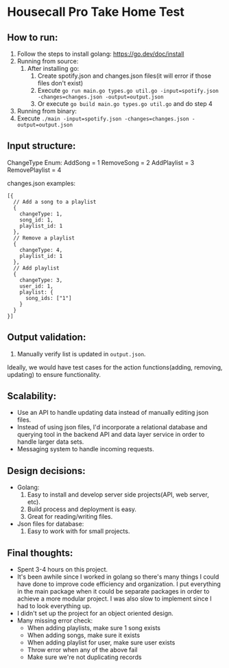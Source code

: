 # Housecall Pro Take Home Test

## How to run:

1. Follow the steps to install golang: https://go.dev/doc/install
2. Running from source:
   1. After installing go:
      1. Create spotify.json and changes.json files(it will error if those files don't exist)
      2. Execute `go run main.go types.go util.go -input=spotify.json -changes=changes.json -output=output.json`
      3. Or execute `go build main.go types.go util.go` and do step 4
3. Running from binary:
4. Execute `./main -input=spotify.json -changes=changes.json -output=output.json`

## Input structure:

ChangeType Enum:
AddSong = 1
RemoveSong = 2
AddPlaylist = 3
RemovePlaylist = 4

changes.json examples:

```
[{
  // Add a song to a playlist
  {
    changeType: 1,
    song_id: 1,
    playlist_id: 1
  },
  // Remove a playlist
  {
    changeType: 4,
    playlist_id: 1
  },
  // Add playlist
  {
    changeType: 3,
    user_id: 1,
    playlist: {
      song_ids: ["1"]
    }
  }
}]
```

## Output validation:

1. Manually verify list is updated in `output.json`.

Ideally, we would have test cases for the action functions(adding, removing, updating) to ensure functionality.

## Scalability:

- Use an API to handle updating data instead of manually editing json files.
- Instead of using json files, I'd incorporate a relational database and querying tool in the backend API and data layer service in order to handle larger data sets.
- Messaging system to handle incoming requests.

## Design decisions:

- Golang:
  1. Easy to install and develop server side projects(API, web server, etc).
  2. Build process and deployment is easy.
  3. Great for reading/writing files.
- Json files for database:
  1. Easy to work with for small projects.

## Final thoughts:

- Spent 3-4 hours on this project.
- It's been awhile since I worked in golang so there's many things I could have done to improve code efficiency and organization. I put everything in the main package when it could be separate packages in order to achieve a more modular project. I was also slow to implement since I had to look everything up.
- I didn't set up the project for an object oriented design.
- Many missing error check:
  - When adding playlists, make sure 1 song exists
  - When adding songs, make sure it exists
  - When adding playlist for user, make sure user exists
  - Throw error when any of the above fail
  - Make sure we're not duplicating records
